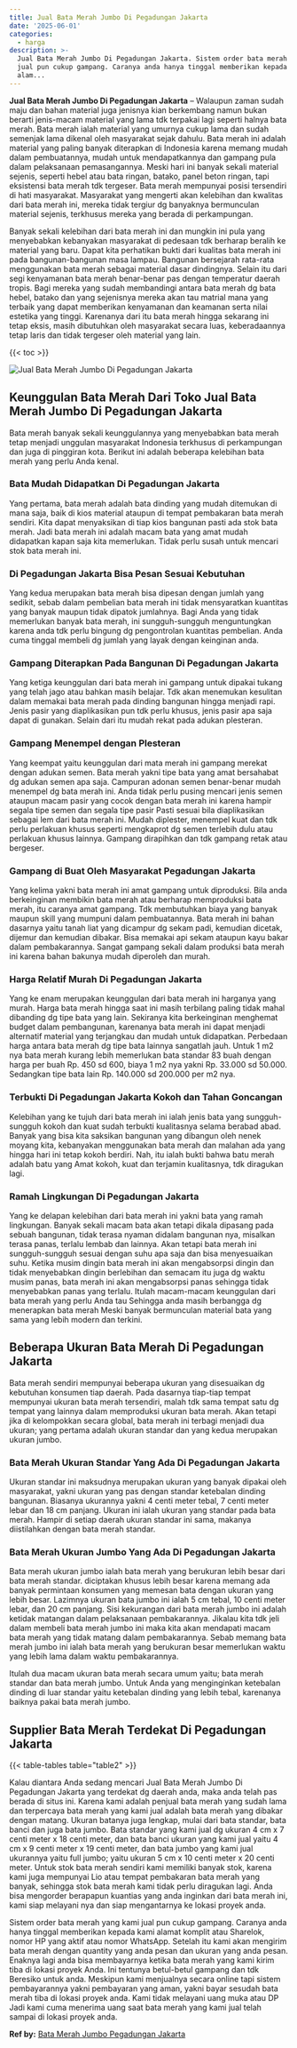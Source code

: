 ```yaml
---
title: Jual Bata Merah Jumbo Di Pegadungan Jakarta
date: '2025-06-01'
categories:
  - harga
description: >-
  Jual Bata Merah Jumbo Di Pegadungan Jakarta. Sistem order bata merah yang kami
  jual pun cukup gampang. Caranya anda hanya tinggal memberikan kepada kami
  alam...
---
```


**Jual Bata Merah Jumbo Di Pegadungan Jakarta** – Walaupun zaman sudah maju dan bahan material juga jenisnya kian berkembang namun bukan berarti jenis-macam material yang lama tdk terpakai lagi seperti halnya bata merah. Bata merah ialah material yang umurnya cukup lama dan sudah semenjak lama dikenal oleh masyarakat sejak dahulu. Bata merah ini adalah material yang paling banyak diterapkan di Indonesia karena memang mudah dalam pembuatannya, mudah untuk mendapatkannya dan gampang pula dalam pelaksanaan pemasangannya. Meski hari ini banyak sekali material sejenis, seperti hebel atau bata ringan, batako, panel beton ringan, tapi eksistensi bata merah tdk tergeser. Bata merah mempunyai posisi tersendiri di hati masyarakat. Masyarakat yang mengerti akan kelebihan dan kwalitas dari bata merah ini, mereka tidak tergiur dg banyaknya bermunculan material sejenis, terkhusus mereka yang berada di perkampungan.

Banyak sekali kelebihan dari bata merah ini dan mungkin ini pula yang menyebabkan kebanyakan masyarakat di pedesaan tdk berharap beralih ke material yang baru. Dapat kita perhatikan bukti dari kualitas bata merah ini pada bangunan-bangunan masa lampau. Bangunan bersejarah rata-rata menggunakan bata merah sebagai material dasar dindingnya. Selain itu dari segi kenyamanan bata merah benar-benar pas dengan temperatur daerah tropis. Bagi mereka yang sudah membandingi antara bata merah dg bata hebel, batako dan yang sejenisnya mereka akan tau matrial mana yang terbaik yang dapat memberikan kenyamanan dan keamanan serta nilai estetika yang tinggi. Karenanya dari itu bata merah hingga sekarang ini tetap eksis, masih dibutuhkan oleh masyarakat secara luas, keberadaannya tetap laris dan tidak tergeser oleh material yang lain.

{{< toc >}}

![Jual Bata Merah Jumbo Di Pegadungan Jakarta](/images/jual-bata-merah-36.png)

## Keunggulan Bata Merah Dari Toko Jual Bata Merah Jumbo Di Pegadungan Jakarta

Bata merah banyak sekali keunggulannya yang menyebabkan bata merah tetap menjadi unggulan masyarakat Indonesia terkhusus di perkampungan dan juga di pinggiran kota. Berikut ini adalah beberapa kelebihan bata merah yang perlu Anda kenal.

### Bata Mudah Didapatkan Di Pegadungan Jakarta

Yang pertama, bata merah adalah bata dinding yang mudah ditemukan di mana saja, baik di kios material ataupun di tempat pembakaran bata merah sendiri. Kita dapat menyaksikan di tiap kios bangunan pasti ada stok bata merah. Jadi bata merah ini adalah macam bata yang amat mudah didapatkan kapan saja kita memerlukan. Tidak perlu susah untuk mencari stok bata merah ini.

### Di Pegadungan Jakarta Bisa Pesan Sesuai Kebutuhan

Yang kedua merupakan bata merah bisa dipesan dengan jumlah yang sedikit, sebab dalam pembelian bata merah ini tidak mensyaratkan kuantitas yang banyak maupun tidak dipatok jumlahnya. Bagi Anda yang tidak memerlukan banyak bata merah, ini sungguh-sungguh menguntungkan karena anda tdk perlu bingung dg pengontrolan kuantitas pembelian. Anda cuma tinggal membeli dg jumlah yang layak dengan keinginan anda.

### Gampang Diterapkan Pada Bangunan Di Pegadungan Jakarta

Yang ketiga keunggulan dari bata merah ini gampang untuk dipakai tukang yang telah jago atau bahkan masih belajar. Tdk akan menemukan kesulitan dalam memakai bata merah pada dinding bangunan hingga menjadi rapi. Jenis pasir yang diaplikasikan pun tdk perlu khusus, jenis pasir apa saja dapat di gunakan. Selain dari itu mudah rekat pada adukan plesteran.

### Gampang Menempel dengan Plesteran

Yang keempat yaitu keunggulan dari mata merah ini gampang merekat dengan adukan semen. Bata merah yakni tipe bata yang amat bersahabat dg adukan semen apa saja. Campuran adonan semen benar-benar mudah menempel dg bata merah ini. Anda tidak perlu pusing mencari jenis semen ataupun macam pasir yang cocok dengan bata merah ini karena hampir segala tipe semen dan segala tipe pasir Pasti sesuai bila diaplikasikan sebagai lem dari bata merah ini. Mudah diplester, menempel kuat dan tdk perlu perlakuan khusus seperti mengkaprot dg semen terlebih dulu atau perlakuan khusus lainnya. Gampang dirapihkan dan tdk gampang retak atau bergeser.

### Gampang di Buat Oleh Masyarakat Pegadungan Jakarta

Yang kelima yakni bata merah ini amat gampang untuk diproduksi. Bila anda berkeinginan membikin bata merah atau berharap memproduksi bata merah, itu caranya amat gampang. Tdk membutuhkan biaya yang banyak maupun skill yang mumpuni dalam pembuatannya. Bata merah ini bahan dasarnya yaitu tanah liat yang dicampur dg sekam padi, kemudian dicetak, dijemur dan kemudian dibakar. Bisa memakai api sekam ataupun kayu bakar dalam pembakarannya. Sangat gampang sekali dalam produksi bata merah ini karena bahan bakunya mudah diperoleh dan murah.

### Harga Relatif Murah Di Pegadungan Jakarta

Yang ke enam merupakan keunggulan dari bata merah ini harganya yang murah. Harga bata merah hingga saat ini masih terbilang paling tidak mahal dibanding dg tipe bata yang lain. Sekiranya kita berkeinginan menghemat budget dalam pembangunan, karenanya bata merah ini dapat menjadi alternatif material yang terjangkau dan mudah untuk didapatkan. Perbedaan harga antara bata merah dg tipe bata lainnya sangatlah jauh. Untuk 1 m2 nya bata merah kurang lebih memerlukan bata standar 83 buah dengan harga per buah Rp. 450 sd 600, biaya 1 m2 nya yakni Rp. 33.000 sd 50.000. Sedangkan tipe bata lain Rp. 140.000 sd 200.000 per m2 nya.

### Terbukti Di Pegadungan Jakarta Kokoh dan Tahan Goncangan

Kelebihan yang ke tujuh dari bata merah ini ialah jenis bata yang sungguh-sungguh kokoh dan kuat sudah terbukti kualitasnya selama berabad abad. Banyak yang bisa kita saksikan bangunan yang dibangun oleh nenek moyang kita, kebanyakan menggunakan bata merah dan malahan ada yang hingga hari ini tetap kokoh berdiri. Nah, itu ialah bukti bahwa batu merah adalah batu yang Amat kokoh, kuat dan terjamin kualitasnya, tdk diragukan lagi.

### Ramah Lingkungan Di Pegadungan Jakarta

Yang ke delapan kelebihan dari bata merah ini yakni bata yang ramah lingkungan. Banyak sekali macam bata akan tetapi dikala dipasang pada sebuah bangunan, tidak terasa nyaman didalam bangunan nya, misalkan terasa panas, terlalu lembab dan lainnya. Akan tetapi bata merah ini sungguh-sungguh sesuai dengan suhu apa saja dan bisa menyesuaikan suhu. Ketika musim dingin bata merah ini akan mengabsorpsi dingin dan tidak menyebabkan dingin berlebihan dan semacam itu juga dg waktu musim panas, bata merah ini akan mengabsorpsi panas sehingga tidak menyebabkan panas yang terlalu. Itulah macam-macam keunggulan dari bata merah yang perlu Anda tau Sehingga anda masih berbangga dg menerapkan bata merah Meski banyak bermunculan material bata yang sama yang lebih modern dan terkini.

## Beberapa Ukuran Bata Merah Di Pegadungan Jakarta

Bata merah sendiri mempunyai beberapa ukuran yang disesuaikan dg kebutuhan konsumen tiap daerah. Pada dasarnya tiap-tiap tempat mempunyai ukuran bata merah tersendiri, malah tdk sama tempat satu dg tempat yang lainnya dalam memproduksi ukuran bata merah. Akan tetapi jika di kelompokkan secara global, bata merah ini terbagi menjadi dua ukuran; yang pertama adalah ukuran standar dan yang kedua merupakan ukuran jumbo.

### Bata Merah Ukuran Standar Yang Ada Di Pegadungan Jakarta

Ukuran standar ini maksudnya merupakan ukuran yang banyak dipakai oleh masyarakat, yakni ukuran yang pas dengan standar ketebalan dinding bangunan. Biasanya ukurannya yakni 4 centi meter tebal, 7 centi meter lebar dan 18 cm panjang. Ukuran ini ialah ukuran yang standar pada bata merah. Hampir di setiap daerah ukuran standar ini sama, makanya diistilahkan dengan bata merah standar.

### Bata Merah Ukuran Jumbo Yang Ada Di Pegadungan Jakarta

Bata merah ukuran jumbo ialah bata merah yang berukuran lebih besar dari bata merah standar. diciptakan khusus lebih besar karena memang ada banyak permintaan konsumen yang memesan bata dengan ukuran yang lebih besar. Lazimnya ukuran bata jumbo ini ialah 5 cm tebal, 10 centi meter lebar, dan 20 cm panjang. Sisi kekurangan dari bata merah jumbo ini adalah ketidak matangan dalam pelaksanaan pembakarannya. Jikalau kita tdk jeli dalam membeli bata merah jumbo ini maka kita akan mendapati macam bata merah yang tidak matang dalam pembakarannya. Sebab memang bata merah jumbo ini ialah bata merah yang berukuran besar memerlukan waktu yang lebih lama dalam waktu pembakarannya.

Itulah dua macam ukuran bata merah secara umum yaitu; bata merah standar dan bata merah jumbo. Untuk Anda yang menginginkan ketebalan dinding di luar standar yaitu ketebalan dinding yang lebih tebal, karenanya baiknya pakai bata merah jumbo.

## Supplier Bata Merah Terdekat Di Pegadungan Jakarta

{{< table-tables table="table2" >}}

Kalau diantara Anda sedang mencari Jual Bata Merah Jumbo Di Pegadungan Jakarta yang terdekat dg daerah anda, maka anda telah pas berada di situs ini. Karena kami adalah penjual bata merah yang sudah lama dan terpercaya bata merah yang kami jual adalah bata merah yang dibakar dengan matang. Ukuran batanya juga lengkap, mulai dari bata standar, bata banci dan juga bata jumbo. Bata standar yang kami jual dg ukuran 4 cm x 7 centi meter x 18 centi meter, dan bata banci ukuran yang kami jual yaitu 4 cm x 9 centi meter x 19 centi meter, dan bata jumbo yang kami jual ukurannya yaitu full jumbo; yaitu ukuran 5 cm x 10 centi meter x 20 centi meter. Untuk stok bata merah sendiri kami memiliki banyak stok, karena kami juga mempunyai Lio atau tempat pembakaran bata merah yang banyak, sehingga stok bata merah kami tidak perlu diragukan lagi. Anda bisa mengorder berapapun kuantias yang anda inginkan dari bata merah ini, kami siap melayani nya dan siap mengantarnya ke lokasi proyek anda.

Sistem order bata merah yang kami jual pun cukup gampang. Caranya anda hanya tinggal memberikan kepada kami alamat komplit atau Sharelok, nomor HP yang aktif atau nomor WhatsApp. Setelah itu kami akan mengirim bata merah dengan quantity yang anda pesan dan ukuran yang anda pesan. Enaknya lagi anda bisa membayarnya ketika bata merah yang kami kirim tiba di lokasi proyek Anda. Ini tentunya betul-betul gampang dan tdk Beresiko untuk anda. Meskipun kami menjualnya secara online tapi sistem pembayarannya yakni pembayaran yang aman, yakni bayar sesudah bata merah tiba di lokasi proyek anda. Kami tidak melayani uang muka atau DP Jadi kami cuma menerima uang saat bata merah yang kami jual telah sampai di lokasi proyek anda.

**Ref by:** [Bata Merah Jumbo Pegadungan Jakarta](https://id.wikipedia.org/wiki/Bata)

